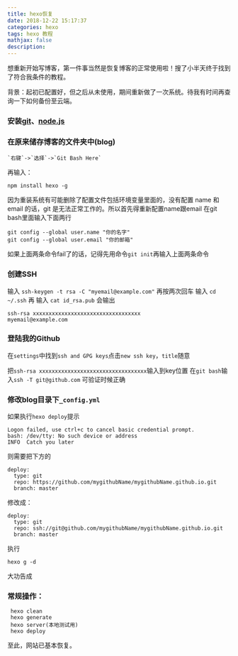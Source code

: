 ```yaml
---
title: hexo恢复
date: 2018-12-22 15:17:37
categories: hexo 
tags: hexo 教程
mathjax: false
description:
---
```

想重新开始写博客，第一件事当然是恢复博客的正常使用啦！搜了小半天终于找到了符合我条件的教程。

背景：起初已配置好，但之后从未使用，期间重新做了一次系统。待我有时间再查询一下如何备份至云端。

<!--more-->



### 安装[git](https://git-scm.com/)、[node.js](https://nodejs.org/en/)

### 在原来储存博客的文件夹中(blog)
    `右键`->`选择`->`Git Bash Here`

再输入：
```
npm install hexo -g
```

因为重装系统有可能删除了配置文件包括环境变量里面的，没有配置 name 和 email 的话，git 是无法正常工作的。所以首先得重新配置name跟email 
在git bash里面输入下面两行

```
git config --global user.name "你的名字"
git config --global user.email "你的邮箱"
```
如果上面两条命令fail了的话，记得先用命令`git init`再输入上面两条命令

### 创建SSH
输入 `ssh-keygen -t rsa -C "myemail@example.com"` 再按两次回车
输入 `cd ~/.ssh` 再
输入 `cat id_rsa.pub`
会输出

```
ssh-rsa xxxxxxxxxxxxxxxxxxxxxxxxxxxxxxxxxx
myemail@example.com
```

### 登陆我的Github 

在`settings`中找到`ssh and GPG keys`点击`new ssh key`，`title`随意

把`ssh-rsa xxxxxxxxxxxxxxxxxxxxxxxxxxxxxxxxxx`输入到key位置
在`git bash`输入`ssh -T git@github.com` 可验证时候正确



### 修改blog目录下`_config.yml` 

如果执行`hexo deploy`提示

```
Logon failed, use ctrl+c to cancel basic credential prompt.
bash: /dev/tty: No such device or address
INFO  Catch you later
```

则需要把下方的

```
deploy:
  type: git
  repo: https://github.com/mygithubName/mygithubName.github.io.git
  branch: master
```

修改成：

```
deploy:
  type: git
  repo: ssh://git@github.com/mygithubName/mygithubName.github.io.git
  branch: master
```


 执行 

`hexo g -d`

大功告成

### 常规操作：

  ```
   hexo clean
   hexo generate
   hexo server(本地测试用)
   hexo deploy
  ```

  至此，网站已基本恢复。